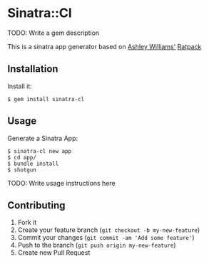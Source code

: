 # Sinatra::Cl

TODO: Write a gem description

This is a sinatra app generator based on [Ashley Williams'](http://heyashleyashley.com/) [Ratpack](https://github.com/ashleygwilliams/ratpack)

## Installation

Install it:

    $ gem install sinatra-cl

## Usage

Generate a Sinatra App:

    $ sinatra-cl new app
    $ cd app/
    $ bundle install
    $ shotgun

TODO: Write usage instructions here

## Contributing

1. Fork it
2. Create your feature branch (`git checkout -b my-new-feature`)
3. Commit your changes (`git commit -am 'Add some feature'`)
4. Push to the branch (`git push origin my-new-feature`)
5. Create new Pull Request
